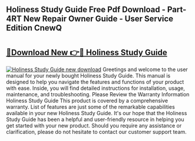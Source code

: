 ## Holiness Study Guide Free Pdf Download - Part-4RT New Repair Owner Guide - User Service Edition CnewQ

# <h2><a href="http://bc61251.oget.top/?id=Holiness+Study+Guide">🔗Download New 👉🔴 Holiness Study Guide</a></h2>

[![Holiness Study Guide new download](https://i.imgur.com/5g1atiW.png)](http://bc61251.oget.top/?id=Holiness+Study+Guide)
Greetings and welcome to the user manual for your newly bought Holiness Study Guide. This manual is designed to help you navigate the features and functions of your product with ease. Inside, you will find detailed instructions for installation, usage, maintenance, and troubleshooting. Please Review the Warranty Information Holiness Study Guide This product is covered by a comprehensive warranty. List of features are just some of the remarkable capabilities available in your new Holiness Study Guide. It's our hope that the Holiness Study Guide has been a helpful and user-friendly resource in helping you get started with your new product. Should you require any assistance or clarification, please do not hesitate to contact our customer support team.

